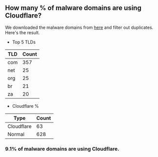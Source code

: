 ## How many % of malware domains are using Cloudflare?


We downloaded the malware domains from [here](https://urlhaus.abuse.ch) and filter out duplicates.
Here's the result.


[//]: # (start replacement)


- Top 5 TLDs

| TLD | Count |
| --- | --- |
| com | 357 |
| net | 25 |
| org | 25 |
| br | 21 |
| za | 20 |


- Cloudflare %

| Type | Count |
| --- | --- |
| Cloudflare | 63 |
| Normal | 628 |


### 9.1% of malware domains are using Cloudflare.